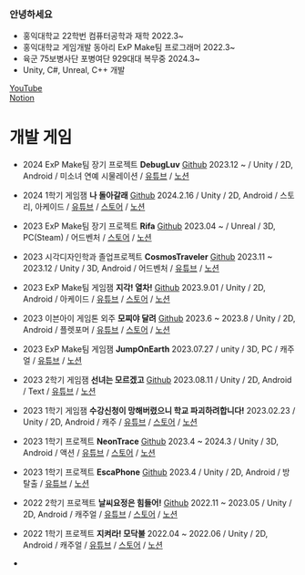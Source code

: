 ### 안녕하세요
- 홍익대학교 22학번 컴퓨터공학과 재학 2022.3~
- 홍익대학교 게임개발 동아리 ExP Make팀 프로그래머 2022.3~
- 육군 75보병사단 포병여단 929대대 복무중 2024.3~
- Unity, C#, Unreal, C++ 개발

[YouTube](https://www.youtube.com/@user-ns4cc8hk7l)
<br/>
[Notion](https://brawny-chatter-c90.notion.site/505fc15cdb9b4f0786cb7693daf20968?pvs=4)

# 개발 게임
- 2024 ExP Make팀 장기 프로젝트 **DebugLuv** [Github](https://github.com/catsnakedog/DebugLuv) 2023.12 ~ / Unity / 2D, Android / 미소녀 연예 시물레이션 / [유튜브](https://www.youtube.com/watch?v=evi_fuwXGqY) / [노션](https://www.notion.so/DebugLuv-12d615d57f7442d58501a1105b942a45?pvs=4)
- 2024 1학기 게임잼 **나 돌아갈래** [Github](https://github.com/catsnakedog/GameJam0216/tree/main) 2024.2.16 / Unity / 2D, Android / 스토리, 아케이드 / [유튜브](https://www.youtube.com/watch?v=dy1SeitWzCk) / [스토어](https://play.google.com/store/apps/details?id=com.ExP.Iwannacomeback&hl=ko-KR) / [노션](https://www.notion.so/a55cf6220d1a4ef8a0514ae22f15eb86?pvs=4)
- 2023 ExP Make팀 장기 프로젝트 **Rifa** [Github](https://github.com/hans4809/Rifa) 2023.04 ~ / Unreal / 3D, PC(Steam) / 어드벤처 / [스토어](https://store.steampowered.com/app/2687260/RIFA_Demo/) / [노션]([https://github.com/hans4809/Rifa](https://www.notion.so/Rifa-8178e1b810f44d18a48bb84a451a143a?pvs=4))
- 2023 시각디자인학과 졸업프로젝트 **CosmosTraveler** [Github](https://github.com/coolming0/CosmosTraveler) 2023.11 ~ 2023.12 / Unity / 3D, Android / 어드벤처 / [유튜브](https://www.youtube.com/watch?v=OJ3NeB2xKdc) / [노션](https://www.notion.so/CosmosTraveler-3894f76a7587489798061d7ec6ef5c55?pvs=4)
- 2023 ExP Make팀 게임잼 **지각! 열차!** [Github](https://github.com/hans4809/Emergency) 2023.9.01 / Unity / 2D, Android / 아케이드 / [유튜브](https://www.youtube.com/watch?v=7SSOvyxw32U) / [스토어](https://play.google.com/store/apps/details?id=com.Emergency.ExP&hl=ko-KR) / [노션](https://www.notion.so/412f0afd6c1743a4b15246614abd6396?pvs=4)
- 2023 이븐아이 게임톤 외주 **모찌야 달려** [Github](https://github.com/catsnakedog/NemoWorld) 2023.6 ~ 2023.8 / Unity / 2D, Android / 플렛포머 / [유튜브](https://www.youtube.com/watch?v=s9752iEw_gU) / [스토어](https://play.google.com/store/apps/details?id=com.nemoCompany.nemoWorld&hl=ko-KR) / [노션](https://www.notion.so/3a3bb3d7dbf8436cb7a74d357bdf9895?pvs=4)
- 2023 ExP Make팀 게임잼 **JumpOnEarth** 2023.07.27 / unity / 3D, PC / 캐주얼 / [유튜브](https://www.youtube.com/watch?v=dxwFDN74OLc) / [노션](https://www.notion.so/JumpOnEarth-16b0e2d952394cedb277a5fe59b7b6dc?pvs=4)
- 2023 2학기 게임잼 **선녀는 모르겠고** [Github](https://github.com/catsnakedog/CardGame) 2023.08.11 / Unity / 2D, Android / Text / [유튜브](https://www.youtube.com/watch?v=yAIIxIxMzfg) / [노션](https://www.notion.so/79d535e8f2eb4ae8880cc73c97cca6ec?pvs=4)
- 2023 1학기 게임잼 **수강신청이 망해버렸으니 학교 파괴하려합니다!** 2023.02.23 / Unity / 2D, Android / 캐주 / [유튜브](https://www.youtube.com/watch?v=EYoF5SxIr3I) / [스토어](https://play.google.com/store/apps/details?id=com.ExPStudio.HongDaeBreaker&hl=ko-KR) / [노션](https://www.notion.so/055c4c324c6249c380a5fe53ba052693?pvs=4)
- 2023 1학기 프로젝트 **NeonTrace** [Github](https://github.com/catsnakedog/NeonTraces) 2023.4 ~ 2024.3 / Unity / 3D, Android / 액션 / [유튜브](https://www.youtube.com/watch?v=l5JxMAS_KB4) / [스토어](https://github.com/catsnakedog/NeonTraces) / [노션](https://www.notion.so/NeonTrace-cbe9a5fd78644967a5b4d990b7879031?pvs=4)
- 2023 1학기 프로젝트 **EscaPhone** [Github](https://github.com/catsnakedog/Escaphone) 2023.4 / Unity / 2D, Android / 방탈출 / [유튜브](https://www.youtube.com/watch?v=1bWeyLwxLv8) / [노션](https://www.notion.so/EscaPhone-81f4a62105b04b02ba3f3c7678ef11a7?pvs=4)
- 2022 2학기 프로젝트 **날씨요정은 힘들어!** [Github](https://github.com/catsnakedog/weatherGrow) 2022.11 ~ 2023.05 / Unity / 2D, Android / 캐주얼 / [유튜브](https://www.youtube.com/watch?v=gqcCdwJ68tw) / [스토어](https://play.google.com/store/apps/details?id=com.ExP.WeatherFairy&hl=ko-KR) / [노션](https://www.notion.so/8d27f41bdb974ac39b69af93cde116bb?pvs=4)
- 2022 1학기 프로젝트 **지켜라! 모닥불** 2022.04 ~ 2022.06 / Unity / 2D, Android / 캐주얼 / [유튜브](https://www.youtube.com/watch?v=bafwo-bdiGA) / [스토어](https://play.google.com/store/apps/details?id=com.ExpStudio.defensefire&hl=ko-KR) / [노션](https://www.notion.so/69d0907909e54b148a8f6529859ed587?pvs=4)

- 


<!--
**catsnakedog/catsnakedog** is a ✨ _special_ ✨ repository because its `README.md` (this file) appears on your GitHub profile.

Here are some ideas to get you started:

- 🔭 I’m currently working on ...
- 🌱 I’m currently learning ...
- 👯 I’m looking to collaborate on ...
- 🤔 I’m looking for help with ...
- 💬 Ask me about ...
- 📫 How to reach me: ...
- 😄 Pronouns: ...
- ⚡ Fun fact: ...
-->
